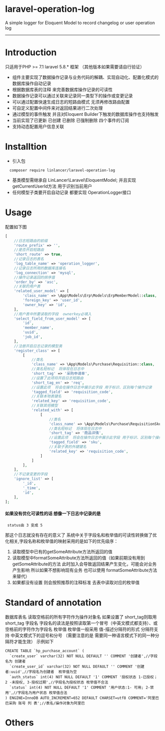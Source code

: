 # laravel-operation-log
A simple logger  for  Eloquent Model to record changelog or user operation log 

---

# Introduction
只适用于PHP >= 7.1  laravel 5.8.* 框架 （其他版本如果需要请自行验证）
* 组件主要实现了数据操作记录与业务代码的解耦、实现自动化、配置化模式的数据库操作自动记录
* 根据数据库表的注释 来完善数据库操作记录的可读性 
* 数据操作记录可以通过关联来记录同一类型下的操作或变更记录
* 可以通过配置快速生成日志的短路由模式 无须再修改路由配置
* 可自定义配置中间件来对返回结果进行二次处理
* 通过模型的事件触发 并且对Eloquent Builder下触发的数据库操作也支持触发
* 当前实现了已更新  已创建 已删除 已强制删除 四个事件的订阅
* 支持动态配置用户信息关联
# Installtion
* 引入包
```
  composer require linlancer/laravel-operation-log
```
* 基类模型需继承自 LinLancer\Laravel\EloquentModel; 并且实现 getCurrentUserId方法 用于识别当前用户
* 任何模型子类要开启自动记录 都要实现 OperationLogger接口
# Usage
配置如下图
```php
[
    //日志短路由的前缀
    'route_prefix' => '',
    //是否开启短路由
    'short_route' => true,
    //记录日志的表名
    'log_table_name' => 'operation_logger',
    //记录日志所用的数据库连接名
    'log_connection' => 'mysql',
    //操作记录返回的排序值
    'order_by' => 'asc',
    //关联的用户表
    'related_user_model' => [
        'class_name' => \App\Models\Erp\Models\ErpMemberModel::class,
        'foreign_key' => 'user_id',
        'owner_key' => 'id',
    ],
    //用户表中所要读取的字段  ownerkey必填入
    'select_field_from_user_model' => [
        'id',
        'member_name',
        'uuid',
        'job_id',
    ],
    //注册开启日志记录的模型类
    'register_class' => [
        [
            //类名
            'class_name' => \App\Models\Purchase\Requisition::class,
            //类名短标记  将体现在日志中
            'short_tag' => '采购申请单',
            //设置了此项将开启日志短路由
            'short_tag_en' => 'req',
            //设置此项  将会在操作日志中展示此字段 用于标识、区别每个操作记录
            'tagged_field' => 'requisition_code',
            //关联本地表键名
            'related_key' => 'requisition_code',
            //关联其他模型
            'related_with' => [
                [
                    //类名
                    'class_name' => \App\Models\Purchase\RequisitionSkuInfo::class,
                    //类名短标记  将体现在日志中
                    'short_tag' => '商品详情',
                    //设置此项  将会在操作日志中展示此字段 用于标识、区别每个操作记录
                    'tagged_field' => 'sku',
                    //关联子表的外键键名
                    'related_key' => 'requisition_code',
                ]
            ]
        ],
    ],
    //不记录变更的字段
    'ignore_list' => [
        '_id',
        '_time',
        'id',
    ],
];
```
#### 如果没有优化可读性的话 想像一下日志中记录的是 
```
 status由 3 变成 5
```
那这个日志就没有存在的意义了
系统中关于字段名和枚举值的可读性转换做了优化相关,字段名称和枚举值的映射采用的是如下的优先级序：

1. 读取模型中已有的getSomeAttribute方法所返回的值
2. 读取模型中formatSomeAttribute方法所返回的值（如果前期没有用到getSomeAttribute的方法 此时加入会导致返回结果产生变化，可能会对业务产生影响 所以如果不想影响现有业务 也可以使用 formatSomeAttribute方法来替代）
3. 如果都没有设置  则会按照推荐的注释标准 去表中读取对应的枚举值

# Standard of annotation
数据库表名  读取空格前的所有字符作为操作对象名  如果设置了 short_tag则取用short_tag
字段名 字段名的读法是按照读取第一个冒号（中英文模式都支持）、或空格前的字符作为字段名
枚举值 枚举值一般采用 值-描述分隔符的形式 分隔符支持 中英文模式下的逗号和分号 （需要注意的是 需要同一种语言模式下的同一种分隔符才能生效）
示例如下
```mysql
CREATE TABLE `hp_purchase_account` (
  `create_user` varchar(32) NOT NULL DEFAULT '' COMMENT '创建者',//字段名为 创建者
  `create_user_id` varchar(32) NOT NULL DEFAULT '' COMMENT '创建者:uuid',//字段名为创建者  枚举值为空
  `auth_status` int(4) NOT NULL DEFAULT '1' COMMENT '授权状态 1-已授权； 2 -未授权, 3-授权过期',//字段名为授权状态 枚举值不合法
  `status` int(4) NOT NULL DEFAULT '1' COMMENT '用户状态:1- 可用; 2-禁用',//字段名为用户状态 枚举值合法
) ENGINE=InnoDB AUTO_INCREMENT=652 DEFAULT CHARSET=utf8 COMMENT='阿里巴 巴采购 账号 列 表';//表名/操作对象为阿里巴 
```
# Others

